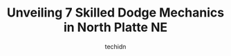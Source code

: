 ---
layout: ampstory
image: https://images.unsplash.com/photo-1629583825021-9fb0d16381ef?ixlib=rb-4.0.3&ixid=MnwxMjA3fDB8MHxwaG90by1wYWdlfHx8fGVufDB8fHx8&auto=format&fit=crop&w=640&h=853&q=80
author: techidn
featured: false
description: When it comes to finding reliable automotive experts in North Platte NE, USA, look no further than the 7 best Dodge Mechanic in the area. With their exceptional skills and dedication to prov
title: Unveiling 7 Skilled Dodge Mechanics in North Platte NE
cover:
   title: Unveiling 7 Skilled Dodge Mechanics in North Platte NE
   subtitle: Rickpate
   background: https://images.unsplash.com/photo-1629583825021-9fb0d16381ef?ixlib=rb-4.0.3&ixid=MnwxMjA3fDB8MHxwaG90by1wYWdlfHx8fGVufDB8fHx8&auto=format&fit=crop&w=640&h=853&q=80

pages: 
 - layout: thirds
   top: <h1>#1 Elletts Automotive Inc</h1>
   bottom: "<p>Rude employees. Cant help but wonder if its because Im a woman and they werent willing to listen to my concerns about my car. was told that I could bring my c</p>"
   background: https://www.knot35.com/toplist/wp-content/uploads/2023/06/best-dodge-mechanic-1-in-north-platte-ne-1685840562.jpeg
   backgroundblur: true
 - layout: thirds
   top: <h1>#2 Afterhours Repair LLC</h1>
   bottom: "<p>1307 N Vine St, North Platte, NE 69101, United States</p>"
   background: https://www.knot35.com/toplist/wp-content/uploads/2023/06/best-dodge-mechanic-2-in-north-platte-ne-1685840562.jpeg
   cta:
      link: https://www.knot35.com/toplist/unveiling-7-skilled-dodge-mechanics-in-north-platte-ne/
      text: Unveiling 7 Skilled Dodge Mechanics in North Platte NE
 - layout: thirds
   top: <h1>#3 D J Automotive & Transmissions</h1>
   bottom: "<p>203 Rodeo Rd, North Platte, NE 69101, United States</p>"
   background: https://www.knot35.com/toplist/wp-content/uploads/2023/06/best-dodge-mechanic-3-in-north-platte-ne-1685840562.jpeg
   cta:
      link: https://www.knot35.com/toplist/unveiling-7-skilled-dodge-mechanics-in-north-platte-ne/
      text: Unveiling 7 Skilled Dodge Mechanics in North Platte NE
 - layout: thirds
   top: <h1>#4 Mid-America Diesel</h1>
   bottom: "<p>420 E Walker Rd, North Platte, NE 69101, United States</p>"
   background: https://images.unsplash.com/photo-1632260260864-caf7fde5ec36?ixlib=rb-4.0.3&ixid=MnwxMjA3fDB8MHxwaG90by1wYWdlfHx8fGVufDB8fHx8&auto=format&fit=crop&w=640&h=853&q=80
   cta:
      link: https://www.knot35.com/toplist/unveiling-7-skilled-dodge-mechanics-in-north-platte-ne/
      text: Unveiling 7 Skilled Dodge Mechanics in North Platte NE
 - layout: thirds
   top: <h1>#5 Butchs Repair & Exhaust</h1>
   bottom: "<p>1002 Prospect Dr # A, North Platte, NE 69101, United States</p>"
   background: https://images.unsplash.com/photo-1613843873231-1447db182f97?ixlib=rb-4.0.3&ixid=MnwxMjA3fDB8MHxwaG90by1wYWdlfHx8fGVufDB8fHx8&auto=format&fit=crop&w=640&h=853&q=80
   cta:
      link: https://www.knot35.com/toplist/unveiling-7-skilled-dodge-mechanics-in-north-platte-ne/
      text: Unveiling 7 Skilled Dodge Mechanics in North Platte NE
 - layout: thirds
   top: <h1>#6 Loves Truck Care</h1>
   bottom: "<p>3211 S Newberry Access Rd, North Platte, NE 69101, United States</p>"
   background: https://images.unsplash.com/photo-1614648718611-0635f29016cb?ixlib=rb-4.0.3&ixid=MnwxMjA3fDB8MHxwaG90by1wYWdlfHx8fGVufDB8fHx8&auto=format&fit=crop&w=640&h=853&q=80
   cta:
      link: https://www.knot35.com/toplist/unveiling-7-skilled-dodge-mechanics-in-north-platte-ne/
      text: Unveiling 7 Skilled Dodge Mechanics in North Platte NE
 - layout: thirds
   top: <h1>#7 Lowmans Auto Repair LLC</h1>
   bottom: "<p>119 N Jeffers St, North Platte, NE 69101, United States</p>"
   background: https://images.unsplash.com/photo-1595364397663-fca4f075d796?ixlib=rb-4.0.3&ixid=MnwxMjA3fDB8MHxwaG90by1wYWdlfHx8fGVufDB8fHx8&auto=format&fit=crop&w=640&h=853&q=80
   cta:
      link: https://www.knot35.com/toplist/unveiling-7-skilled-dodge-mechanics-in-north-platte-ne/
      text: Unveiling 7 Skilled Dodge Mechanics in North Platte NE
 - layout: thirds
   middle: Continue reading...
   background: https://images.unsplash.com/photo-1574169208507-84376144848b?ixlib=rb-4.0.3&ixid=MnwxMjA3fDB8MHxwaG90by1wYWdlfHx8fGVufDB8fHx8&auto=format&fit=crop&w=640&h=853&q=80
   cta:
      link: https://www.knot35.com/toplist/unveiling-7-skilled-dodge-mechanics-in-north-platte-ne/
      text: Unveiling 7 Skilled Dodge Mechanics in North Platte NE
      
---